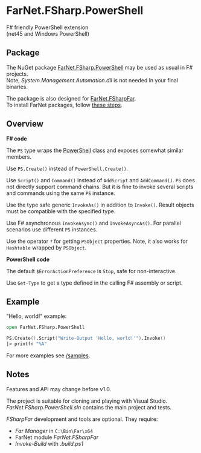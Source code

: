 [NuGet]: https://www.nuget.org/packages/FarNet.FSharp.PowerShell
[GitHub]: https://github.com/nightroman/FarNet.FSharp.PowerShell
[/samples]: https://github.com/nightroman/FarNet.FSharp.PowerShell/tree/master/samples
[PowerShell]: https://docs.microsoft.com/en-us/dotnet/api/system.management.automation.powershell?view=powershellsdk-1.1.0

# FarNet.FSharp.PowerShell

F# friendly PowerShell extension \
(net45 and Windows PowerShell)

## Package

The NuGet package [FarNet.FSharp.PowerShell][NuGet] may be used as usual in F# projects. \
Note, *System.Management.Automation.dll* is not needed in your final binaries.

The package is also designed for [FarNet.FSharpFar](https://github.com/nightroman/FarNet/tree/master/FSharpFar). \
To install FarNet packages, follow [these steps](https://raw.githubusercontent.com/nightroman/FarNet/master/Install-FarNet.en.txt).

## Overview

**F# code**

The `PS` type wraps the [PowerShell] class and exposes somewhat similar members.

Use `PS.Create()` instead of `PowerShell.Create()`.

Use `Script()` and `Command()` instead of `AddScript` and `AddCommand()`.
`PS` does not directly support command chains. But it is fine to invoke
several scripts and commands using the same `PS` instance.

Use the type safe generic `InvokeAs()` in addition to `Invoke()`.
Result objects must be compatible with the specified type.

Use F# asynchronous `InvokeAsync()` and `InvokeAsyncAs()`.
For parallel scenarios use different `PS` instances.

Use the operator `?` for getting `PSObject` properties.
Note, it also works for `Hashtable` wrapped by `PSObject`.

**PowerShell code**

The default `$ErrorActionPreference` is `Stop`, safe for non-interactive.

Use `Get-Type` to get a type defined in the calling F# assembly or script.

## Example

"Hello, world!" example:

```fsharp
open FarNet.FSharp.PowerShell

PS.Create().Script("Write-Output 'Hello, world!'").Invoke()
|> printfn "%A"
```

For more examples see [/samples].

## Notes

Features and API may change before v1.0.

The project is suitable for cloning and playing with Visual Studio. \
*FarNet.FSharp.PowerShell.sln* contains the main project and tests.

*FSharpFar* development and tools are optional.
They require:

- *Far Manager* in `C:\Bin\Far\x64`
- FarNet module *FarNet.FSharpFar*
- *Invoke-Build* with *.build.ps1*
